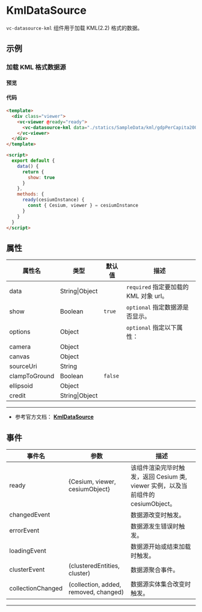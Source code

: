 # KmlDataSource

`vc-datasource-kml` 组件用于加载 KML(2.2) 格式的数据。

## 示例

### 加载 KML 格式数据源

#### 预览

<doc-preview>
  <template>
    <div class="viewer">
      <vc-viewer @ready="ready">
        <vc-datasource-kml data="./statics/SampleData/kml/gdpPerCapita2008.kmz" :show="show"></vc-datasource-kml>
      </vc-viewer>
    </div>
  </template>

  <script>
    export default {
      data() {
        return {
          show: true
        }
      },
      methods: {
        ready(cesiumInstance) {
          const { Cesium, viewer } = cesiumInstance
        }
      }
    }
  </script>
</doc-preview>

#### 代码

```html
<template>
  <div class="viewer">
    <vc-viewer @ready="ready">
      <vc-datasource-kml data="./statics/SampleData/kml/gdpPerCapita2008.kmz" :show="show"></vc-datasource-kml>
    </vc-viewer>
  </div>
</template>

<script>
  export default {
    data() {
      return {
        show: true
      }
    },
    methods: {
      ready(cesiumInstance) {
        const { Cesium, viewer } = cesiumInstance
      }
    }
  }
</script>
```

## 属性

| 属性名        | 类型           | 默认值  | 描述                                   |
| ------------- | -------------- | ------- | -------------------------------------- |
| data          | String\|Object |         | `required` 指定要加载的 KML 对象 url。 |
| show          | Boolean        | `true`  | `optional` 指定数据源是否显示。        |
| options       | Object         |         | `optional` 指定以下属性：              |
| camera        | Object         |         |                                        |
| canvas        | Object         |         |                                        |
| sourceUri     | String         |         |                                        |
| clampToGround | Boolean        | `false` |                                        |
| ellipsoid     | Object         |         |                                        |
| credit        | String\|Object |         |                                        |

---

- 参考官方文档： **[KmlDataSource](https://cesium.com/docs/cesiumjs-ref-doc/KmlDataSource.html)**

## 事件

| 事件名       | 参数                           | 描述                                                                             |
| ------------ | ------------------------------ | -------------------------------------------------------------------------------- |
| ready        | {Cesium, viewer, cesiumObject} | 该组件渲染完毕时触发，返回 Cesium 类, viewer 实例，以及当前组件的 cesiumObject。 |
| changedEvent |                                | 数据源改变时触发。                                                               |
| errorEvent   |                                | 数据源发生错误时触发。                                                           |
| loadingEvent |                                | 数据源开始或结束加载时触发。                                                     |
| clusterEvent      | (clusteredEntities, cluster)          | 数据源聚合事件。                                                                 |
| collectionChanged | (collection, added, removed, changed) | 数据源实体集合改变时触发。                                                       |
---
